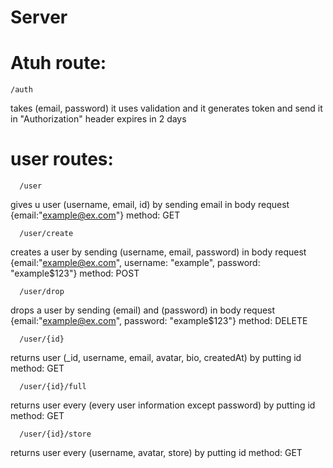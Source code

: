 <h1>Server</h1>

# Atuh route:
    /auth
   takes (email, password) it uses validation and it generates token and send it in "Authorization" header expires in 2 days


# user routes:
      /user
   gives u user (username, email, id) by sending email in body request {email:"example@ex.com"} method: GET

      /user/create
   creates a user by sending (username, email, password) in body request {email:"example@ex.com", username: "example", password: "example$123"} method: POST

      /user/drop
   drops a user by sending (email) and (password) in body request {email:"example@ex.com", password: "example$123"} method: DELETE

      /user/{id}
   returns user (_id, username, email, avatar, bio, createdAt) by putting id method: GET
    
      /user/{id}/full
   returns user every (every user information except password) by putting id method: GET
    
      /user/{id}/store
   returns user every (username, avatar, store) by putting id method: GET
